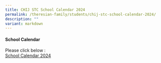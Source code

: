 ```yaml
---
title: CHIJ STC School Calendar 2024
permalink: /theresian-family/students/chij-stc-school-calendar-2024/
description: ""
variant: markdown
---
```

<h4><strong>School Calendar&nbsp;</strong></h4>

Please click below :<br>
[School Calendar 2024](/files/School_Calendar_for_YH_Letter_to_Parents_2024_180324.pdf)